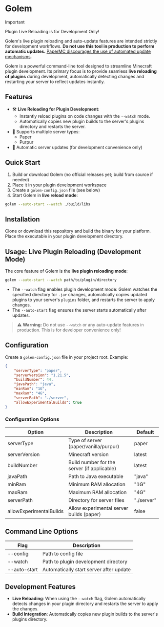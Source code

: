 # Golem

> [!IMPORTANT] 
> Plugin Live Reloading is for Development Only!
>
> Golem's live plugin reloading and auto-update features are intended strictly for development workflows. **Do not use this tool in production to perform automatic updates.** [PaperMC discourages the use of automated update mechanisms](https://docs.papermc.io/misc/downloads-api/).

Golem is a powerful command-line tool designed to streamline Minecraft plugin development. Its primary focus is to provide seamless **live reloading of plugins** during development, automatically detecting changes and restarting your server to reflect updates instantly.

## Features

- 🛠️ **Live Reloading for Plugin Development:**
  - Instantly reload plugins on code changes with the `--watch` mode.
  - Automatically copies new plugin builds to the server's plugins directory and restarts the server.
- 🚀 Supports multiple server types:
  - Paper
  - Purpur
- 🔄 Automatic server updates (for development convenience only)


## Quick Start

1. Build or download Golem (no official releases yet; build from source if needed)
2. Place it in your plugin development workspace
3. Create a `golem-config.json` file (see below)
4. Start Golem in **live reload mode**:

```bash
golem --auto-start --watch ./build/libs
```

## Installation

Clone or download this repository and build the binary for your platform. Place the executable in your plugin development directory.

## Usage: Live Plugin Reloading (Development Mode)

The core feature of Golem is the **live plugin reloading mode**:

```bash
golem --auto-start --watch path/to/plugin/directory
```

- The `--watch` flag enables plugin development mode: Golem watches the specified directory for `.jar` changes, automatically copies updated plugins to your server's `plugins` folder, and restarts the server to apply changes.
- The `--auto-start` flag ensures the server starts automatically after updates.

> ⚠️ **Warning:** Do not use `--watch` or any auto-update features in production. This is for developer convenience only!

## Configuration

Create a `golem-config.json` file in your project root. Example:

```json
{
    "serverType": "paper",
    "serverVersion": "1.21.5",
    "buildNumber": 44,
    "javaPath": "java",
    "minRam": "1G",
    "maxRam": "4G",
    "serverPath": "./server",
    "allowExperimentalBuilds": true
}
```

### Configuration Options

| Option | Description | Default |
|--------|-------------|---------|
| serverType | Type of server (paper/vanilla/purpur) | paper |
| serverVersion | Minecraft version | latest |
| buildNumber | Build number for the server (if applicable) | latest |
| javaPath | Path to Java executable | "java" |
| minRam | Minimum RAM allocation | "1G" |
| maxRam | Maximum RAM allocation | "4G" |
| serverPath | Directory for server files | "./server" |
| allowExperimentalBuilds | Allow experimental server builds (paper) | false |

## Command Line Options

| Flag | Description |
|------|-------------|
| --config | Path to config file |
| --watch | Path to plugin development directory |
| --auto-start | Automatically start server after update |

## Development Features

- **Live Reloading**: When using the `--watch` flag, Golem automatically detects changes in your plugin directory and restarts the server to apply the changes.
- **Build Integration**: Automatically copies new plugin builds to the server's plugins directory.
